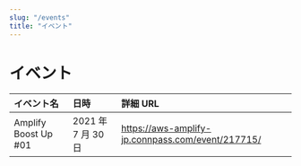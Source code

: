```yaml
---
slug: "/events"
title: "イベント"
---
```


# イベント

| イベント名           | 日時               | 詳細 URL                                          |
| :------------------- | :----------------- | :------------------------------------------------ |
| Amplify Boost Up #01 | 2021 年 7 月 30 日 | https://aws-amplify-jp.connpass.com/event/217715/ |
